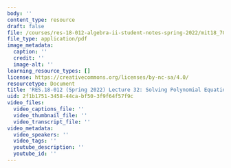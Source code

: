 ```yaml
---
body: ''
content_type: resource
draft: false
file: /courses/res-18-012-algebra-ii-student-notes-spring-2022/mit18_702s22_lect32.pdf
file_type: application/pdf
image_metadata:
  caption: ''
  credit: ''
  image-alt: ''
learning_resource_types: []
license: https://creativecommons.org/licenses/by-nc-sa/4.0/
resourcetype: Document
title: 'RES.18-012 (Spring 2022) Lecture 32: Solving Polynomial Equations'
uid: 2f1b1751-3458-44ca-bf50-3f9f64f57f9c
video_files:
  video_captions_file: ''
  video_thumbnail_file: ''
  video_transcript_file: ''
video_metadata:
  video_speakers: ''
  video_tags: ''
  youtube_description: ''
  youtube_id: ''
---
```


